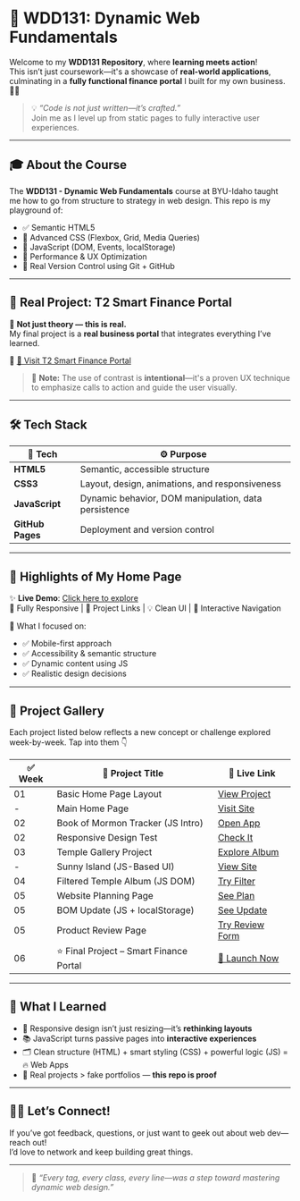 # 🚀 WDD131: Dynamic Web Fundamentals

Welcome to my **WDD131 Repository**, where **learning meets action**!  
This isn’t just coursework—it's a showcase of **real-world applications**, culminating in a **fully functional finance portal** I built for my own business. 💼🌐

> 💡 *“Code is not just written—it’s crafted.”*  
> Join me as I level up from static pages to fully interactive user experiences.

---

## 🎓 About the Course

The **WDD131 - Dynamic Web Fundamentals** course at BYU-Idaho taught me how to go from structure to strategy in web design. This repo is my playground of:

- ✅ Semantic HTML5
- 🎨 Advanced CSS (Flexbox, Grid, Media Queries)
- 🔧 JavaScript (DOM, Events, localStorage)
- 🚀 Performance & UX Optimization
- 🧠 Real Version Control using Git + GitHub

---

## 💼 Real Project: T2 Smart Finance Portal

🧩 **Not just theory — this is real.**  
My final project is a **real business portal** that integrates everything I’ve learned.

🔗 [💼 Visit T2 Smart Finance Portal](https://thneri95.github.io/wdd131/final/index.html)

> 💬 **Note:** The use of contrast is **intentional**—it's a proven UX technique to emphasize calls to action and guide the user visually.

---

## 🛠️ Tech Stack

| 🚀 Tech         | ⚙️ Purpose                                              |
|----------------|--------------------------------------------------------|
| **HTML5**       | Semantic, accessible structure                        |
| **CSS3**        | Layout, design, animations, and responsiveness        |
| **JavaScript**  | Dynamic behavior, DOM manipulation, data persistence |
| **GitHub Pages**| Deployment and version control                        |

---

## 🧭 Highlights of My Home Page

✨ **Live Demo**: [Click here to explore](https://thneri95.github.io/wdd131/)  
📱 Fully Responsive | 🔗 Project Links | 💡 Clean UI | 💬 Interactive Navigation  

🧠 What I focused on:

- ✅ Mobile-first approach  
- ✅ Accessibility & semantic structure  
- ✅ Dynamic content using JS  
- ✅ Realistic design decisions

---

## 📂 Project Gallery

Each project listed below reflects a new concept or challenge explored week-by-week. Tap into them 👇

| ✅ Week | 📌 Project Title | 🔗 Live Link |
|--------|------------------|--------------|
| 01 | Basic Home Page Layout | [View Project](https://thneri95.github.io/wdd131/week01/basic-layout.html) |
| - | Main Home Page | [Visit Site](https://thneri95.github.io/wdd131/) |
| 02 | Book of Mormon Tracker (JS Intro) | [Open App](https://thneri95.github.io/wdd131/week02/bom) |
| 02 | Responsive Design Test | [Check It](https://thneri95.github.io/wdd131/week02/media-query.html) |
| 03 | Temple Gallery Project | [Explore Album](https://thneri95.github.io/wdd131/temples.html) |
| - | Sunny Island (JS-Based UI) | [View Site](https://thneri95.github.io/wdd131/place.html) |
| 04 | Filtered Temple Album (JS DOM) | [Try Filter](https://thneri95.github.io/wdd131/filtered-temples.html) |
| 05 | Website Planning Page | [See Plan](https://thneri95.github.io/wdd131/week05/siteplan.html) |
| 05 | BOM Update (JS + localStorage) | [See Update](https://thneri95.github.io/wdd131/week05/bom.html) |
| 05 | Product Review Page | [Try Review Form](https://thneri95.github.io/wdd131/form.html) |
| 06 | ⭐ Final Project – Smart Finance Portal | [🚀 Launch Now](https://thneri95.github.io/wdd131/final/index.html) |

---

## 🧠 What I Learned

- 📏 Responsive design isn’t just resizing—it’s **rethinking layouts**
- 📚 JavaScript turns passive pages into **interactive experiences**
- 🗂️ Clean structure (HTML) + smart styling (CSS) + powerful logic (JS) = 🔥 Web Apps
- 🧩 Real projects > fake portfolios — **this repo is proof**

---

## 🙋‍♂️ Let’s Connect!

If you’ve got feedback, questions, or just want to geek out about web dev—reach out!  
I’d love to network and keep building great things.

---

> 🌟 *“Every tag, every class, every line—was a step toward mastering dynamic web design.”*
